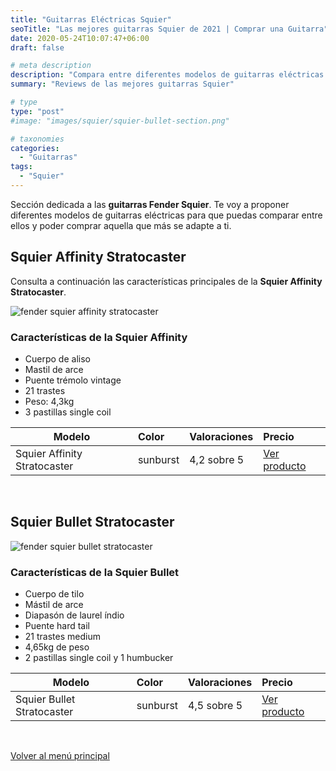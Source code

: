 ```yaml
---
title: "Guitarras Eléctricas Squier"
seoTitle: "Las mejores guitarras Squier de 2021 | Comprar una Guitarra"
date: 2020-05-24T10:07:47+06:00
draft: false

# meta description
description: "Compara entre diferentes modelos de guitarras eléctricas Squier de Fender, como la Affinity o la Bullet. Encuentra aquella que más se adapte a ti."
summary: "Reviews de las mejores guitarras Squier"

# type
type: "post"
#image: "images/squier/squier-bullet-section.png"

# taxonomies
categories: 
  - "Guitarras"
tags:
  - "Squier"
---
```


Sección dedicada a las **guitarras Fender Squier**. Te voy a proponer diferentes modelos de guitarras eléctricas para que puedas comparar entre ellos y poder comprar aquella que más se adapte a ti.

## Squier Affinity Stratocaster

Consulta a continuación las características principales de la **Squier Affinity Stratocaster**.

![fender squier affinity stratocaster](../../images/fender-squier/squier-affinity-stratocaster.jpg)

### Características de la Squier Affinity

* Cuerpo de aliso
* Mastil de arce
* Puente trémolo vintage
* 21 trastes
* Peso: 4,3kg
* 3 pastillas single coil

| Modelo        | Color    | Valoraciones | Precio |      
| ------------- |:-------------|:-------------|:-------------
| Squier Affinity Stratocaster | sunburst | 4,2 sobre 5 | <a href="https://amzn.to/2zixUf9" rel="nofollow noopener noreferrer" target="_blank">Ver producto</a>	
  
&nbsp;

## Squier Bullet Stratocaster

![fender squier bullet stratocaster](../../images/fender-squier/squier-bullet-stratocaster.jpg)

### Características de la Squier Bullet

* Cuerpo de tilo 
* Mástil de arce
* Diapasón de laurel índio
* Puente hard tail
* 21 trastes medium
* 4,65kg de peso
* 2 pastillas single coil y 1 humbucker

| Modelo        | Color    | Valoraciones | Precio |      
| ------------- |:-------------|:-------------|:-------------
| Squier Bullet Stratocaster | sunburst | 4,5 sobre 5 | <a href="https://amzn.to/2zqDj3O" rel="nofollow noopener noreferrer" target="_blank">Ver producto</a>

&nbsp;

<a href="/" class="btn btn-outline-primary">Volver al menú principal</a>